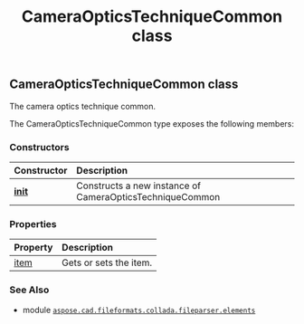 ﻿---
title: CameraOpticsTechniqueCommon class
second_title: Aspose.CAD for Python via .NET API References
description: 
type: docs
weight: 120
url: /python-net/aspose.cad.fileformats.collada.fileparser.elements/cameraopticstechniquecommon/
is_root: false
---

## CameraOpticsTechniqueCommon class

The camera optics technique common.



The CameraOpticsTechniqueCommon type exposes the following members:

### Constructors
| Constructor | Description |
| :- | :- |
| [__init__](/cad/python-net/aspose.cad.fileformats.collada.fileparser.elements/cameraopticstechniquecommon/__init__/#) | Constructs a new instance of CameraOpticsTechniqueCommon |


### Properties
| Property | Description |
| :- | :- |
| [item](/cad/python-net/aspose.cad.fileformats.collada.fileparser.elements/cameraopticstechniquecommon/item) | Gets or sets the item. |



### See Also
* module [`aspose.cad.fileformats.collada.fileparser.elements`](..)
